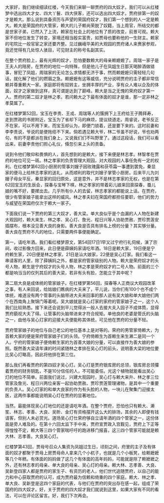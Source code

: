 
大家好，我们继续细读红楼，今天我们来聊一聊贾府的四大奴才。我们可以从红楼梦中选出四大才女、四大丫鬟、四大侠客，还可以选出四大奴才。贾府排第一的奴才是赖大。那么说到具备资历与声望的荣国府奴才，我们第一个想到的人一定是赖大。赖大是荣国府的大管家，赖大的儿子赖尚荣脱了奴籍，当上周官，所结交的都是世家子弟，已然入了上流，赖家在社会上的地位有了质的改变，前景可观。赖大家不但地位发生了转变，家境还相当殷实富贵，如贾母也要称他的一生财主。赖家的宅院比一般官宦之家还要齐整。见过巍峨华美的大观园的贾府诸人来赉家参观，竟还觉得有几处惊人骇目，可见财主的称号名副其实。

在整个贾府脸上，最有光辉的奴才，恐怕要数赖大的母亲赖嬷嬷了。周瑞一家子是王夫人的陪房，在贾府的地位一向特殊，但是他儿子在凤姐生日那天喝醉酒做错事，冒犯了凤姐，周瑞家的无论怎么求情都无济于事，然而赖嬷嬷只需轻轻几句话，就化解了他们的燃眉之急。赖嬷嬷有这等威信，充分说明贾府的主子都非常信赖并尊重赖大一家。家庭即将有奴转主，坐拥丰厚的产业，享有众人难以企及的体面，奴才之家做到这样，真可谓是达到了巅峰。赖大是当之无愧的荣府奴才第一人。贾府的第二奴才是林之孝。若问赖大之下最有体面的奴才是谁，那一定非林之孝莫属了。

在红楼梦第52回，宝玉在李贵、王戎、周瑞等人的簇拥下上王府给王子腾拜寿，走到贾政的书房附近，宝玉为了省却下马的麻烦，提议绕道走。周睿说，老爷反正不在家，可以不用下来，而宝玉却认为，即便门锁着，还是要下来的。这时前妻和李李贵说，爷说的是便拖缆不下来。倘若遇见赖大爷，林二爷虽不好说，爷也劝两句，有的不是都派在我们身上，又说我们们不叫野里了。通过这段话，我们可以看出来，前妻李贵他们担心礼仪，倏忽引来上头的责备。

说到令他们敬仰和畏惧的人，首先想到的是赖大，接下来便是林志孝。林智孝在贾府的地位可见一斑。林之孝家的负责管理大观园，对大观园的人事任免有一定的权利。在红楼梦第62回小厨房的管事刘嫂子因玫瑰露和茯苓霜一事遭到罢免，秦显家的便马上给林志孝家的送礼，从而顺利的取代刘嫂子掌管小厨房。后来平儿为刘嫂子母女平反，秦显家的回归原处，这是意外，并不是林志孝家的无权，也是在第62回宝玉的生辰会，探春与宝琴下棋，林之孝家的带着彩儿娘来回禀探春，蚕儿娘的嘴不好，要撵出去。几乎所有仆人的去留，林志孝家的都能说上话。在贾府，很少有管家娘子能拿出这样的威风。林之孝夫妇在荣国府都担任要职，他们的势力与威望在荣国府仅次于赖大一家子。

下面我们说一下贾府的第三大奴才，善大梁。单大良似乎是个血漏的人人物在新建大观园时，赖大来生、林之孝、吴心灯、詹光、程日兴等人协助贾赦、贾珍贾莲安插摆布，根本没见善大良的身影。善大良是否具有排名上榜的分量？其实够分量。善大良在贾府不凡的地位，只需要两件事便能确定。

第一，请吃年酒。我们看红楼梦原文，第54回17日1早又过宁府行礼伺候，演了宗祠，收过影像方回来，此日便是薛姨妈家请吃年酒。18日是赖大家，19日便是宁府赖生家，20日便是林之孝家，21日是汕大娘家，22便是吴心灯家。我们看这一串请客的人里，除了薛姨妈之外，都是家府管家级别的人物。赖大是荣府奴才的头号人物，赖生是宁府奴才的头号人物，林之孝是荣府奴才的二号人物。前面的三个都是响当当的仅列其后的善大梁，若非有头有脸，怎能立于其中呢？

第二扇大良是成体统的管家娘子。在红楼梦第56回，探春等人正商议大观园改革之事，有人来回说，给姑娘们瞧病的大夫来了，平儿说，当你们有100个也不成个体统，难道没有两个管事的头脑带进大夫来回事的那人说有吴大娘和单大娘他们两个在西南角上聚锦门等着呢。吴大娘就是吴心灯家的家府的管家娘子之一，这个人我们比较熟悉。接下来还会说到平儿觉得派一般人去接大夫入园子不成体筒，显得贾府藐视大夫了得。让管事的头脑带进来才符合规矩。单他良的老婆是管氏的头脑之一，由他与吴心灯家的迎接大夫便能称其体统，可见他在贾府的分量不轻。

贾府管家娘子的地位与自己老公的地位基本上是对等的。荣府的男管家倚赖大，为首赖大家的便是荣府管家娘子们的头领。宁府倚赖生为首赖生来生濑二是同一个人。宁府的管家娘子便倚赖生家的为首善大娘的分量，可以直接作为善大娘的参照。既然善大梁请年课的时间紧随林之孝排在吴心灯的前头，说明善大梁的地位要比吴心灯略高，因此将他排在第三位。

那么我们再看贾府的第四奴才吴心灯。吴心灯是贾府银库房的总领，银库房总领攥着贾府的财务钥匙，不是10分信任的人，不可能委任。光这个植物就能看出吴心灯的地位不简单。前面我们说过，兴建大观园时，吴心灯与赖大来升、林之孝三位管家及詹光、程日兴两位亲客一起协助贾赦、贾珍贾莲管理诸物，是其中一个重要的负责人。吴心灯家的和单大良家的作为有头脸的人物，一块儿在聚集门迎接太医，这两件事都能说明吴心灯在贾府的显著地位。

当然，最能体现吴心灯地位的还是请吃年酒。在整个贾府，恐怕也只有赖大、濑笙、林志、孝善、大良、吴昕、金灯有资格摆开这么大的排场，其余的人即便有钱请客，但别人未必赏光。道场吴心灯仕荣府够自立请年酒的四个管家之一，这份体面是旁人难及的。在第十六回太监下手中来，贾府宣贾政入宫觐见，贾府上下正等得惶惶不定，赖大等三四个管家喘吁吁的跑进移门报喜，这三四个管家可能就是赖大林、志孝善。大良吴心灯。

红楼梦第43回，贾母号召众人集资为凤姐过生日，顷刻之间，府里的主子及有体面的奴才都聚于贾母上房贾母命人拿来几个小杌子，也就是几个小板凳，给赖嬷嬷等几个年糕。有体面的妈妈做了这几个有体面的高年妈妈，可能就是除了赖嬷嬷之外，还有林志孝的母亲、单大良的母亲、吴心灯的母亲。赖大林、志孝善、大良、吴新登四家人都是贾府的家生子、有资历的老人，他们世代追随贾府，以自己的能力和中心获取贾府的认可，成为贾府最为信赖和倚重的四个家庭。赖大、林之孝、单大良、吴新登是这四个家庭的代表，与他们在贾府的突出存在感一起，组成了荣国府的四大奴才。好，关于贾府的四大奴才我们就说到这里，如果大家有不同的看法，可以在评论区留言。好，我们下次再会。


